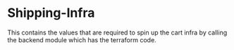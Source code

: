 # Shipping-Infra
This contains the values that are required to spin up the cart infra by calling the backend module which has the terraform code.
